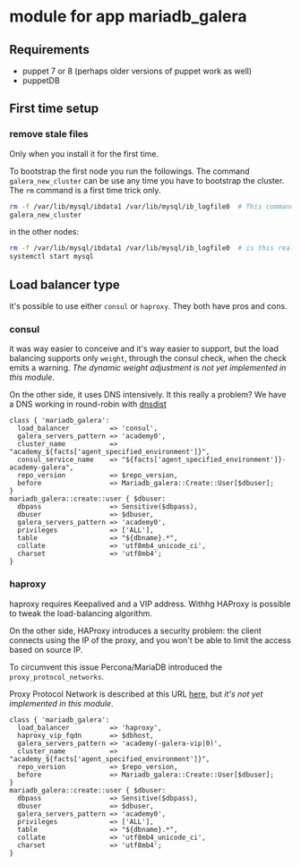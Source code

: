 # module for app mariadb_galera

## Requirements

* puppet 7 or 8 (perhaps older versions of puppet work as well)
* puppetDB

## First time setup

### remove stale files

Only when you install it for the first time.

To bootstrap the first node you run the followings. The command `galera_new_cluster` can be use any time you have to bootstrap the cluster. The `rm` command is a first time trick only.

```bash
rm -f /var/lib/mysql/ibdata1 /var/lib/mysql/ib_logfile0  # This command should not be used in any subsequent bootstrap operation.
galera_new_cluster
```

in the other nodes:

```bash
rm -f /var/lib/mysql/ibdata1 /var/lib/mysql/ib_logfile0  # is this really needed?
systemctl start mysql
```

## Load balancer type

it's possible to use either `consul` or `haproxy`. They both have pros and cons.

### consul

it was way easier to conceive and it's way easier to support, but the load balancing supports only `weight`, through the consul check, when the check emits a warning. _The dynamic weight adjustment is not yet implemented in this module_.

On the other side, it uses DNS intensively. It this really a problem? We have a DNS working in round-robin with [dnsdist](https://dnsdist.org/)

```puppet
class { 'mariadb_galera':
  load_balancer          => 'consul',
  galera_servers_pattern => 'academy0',
  cluster_name           => "academy_${facts['agent_specified_environment']}",
  consul_service_name    => "${facts['agent_specified_environment']}-academy-galera",
  repo_version           => $repo_version,
  before                 => Mariadb_galera::Create::User[$dbuser];
}
mariadb_galera::create::user { $dbuser:
  dbpass                 => Sensitive($dbpass),
  dbuser                 => $dbuser,
  galera_servers_pattern => 'academy0',
  privileges             => ['ALL'],
  table                  => "${dbname}.*",
  collate                => 'utf8mb4_unicode_ci',
  charset                => 'utf8mb4';
}
```

### haproxy

haproxy requires Keepalived and a VIP address. Withhg HAProxy is possible to tweak the load-balancing algorithm.

On the other side, HAProxy introduces a security problem: the client connects using the IP of the proxy, and you won't be able to limit the access based on source IP.

To circumvent this issue Percona/MariaDB introduced the `proxy_protocol_networks`.

Proxy Protocol Network is described at this URL [here](https://mariadb.com/kb/en/proxy-protocol-support/), but _it's not yet implemented in this module_.

```puppet
class { 'mariadb_galera':
  load_balancer          => 'haproxy',
  haproxy_vip_fqdn       => $dbhost,
  galera_servers_pattern => 'academy(-galera-vip|0)',
  cluster_name           => "academy_${facts['agent_specified_environment']}",
  repo_version           => $repo_version,
  before                 => Mariadb_galera::Create::User[$dbuser];
}
mariadb_galera::create::user { $dbuser:
  dbpass                 => Sensitive($dbpass),
  dbuser                 => $dbuser,
  galera_servers_pattern => 'academy0',
  privileges             => ['ALL'],
  table                  => "${dbname}.*",
  collate                => 'utf8mb4_unicode_ci',
  charset                => 'utf8mb4';
}
```

